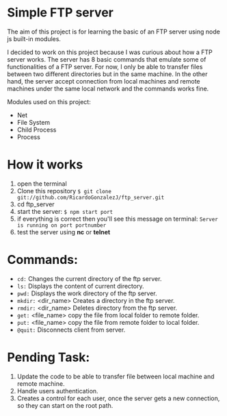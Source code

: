 # Simple FTP server

The aim of this project is for learning the basic of an FTP server using node js built-in modules.

I decided to work on this project because I was curious about how a FTP server works. The server has 8 basic commands that emulate some of functionalities of a FTP server. For now, I only be able to transfer files between two different directories but in the same machine. In the other hand, the server accept connection from local machines and remote machines under the same local network and the commands works fine.  

Modules used on this project:
  * Net
  * File System
  * Child Process
  * Process

# How it works
1. open the terminal
1. Clone this repository `$ git clone git://github.com/RicardoGonzalezJ/ftp_server.git`
1. cd ftp_server
1. start the server:
   `$ npm start port`
1. if everything is correct then you'll see this message on terminal: `Server is running on port portnumber`
1. test the server using **nc** or **telnet**

# Commands:
* `cd:`    Changes the current directory of the ftp server.
* `ls:`    Displays the content of current directory.
* `pwd:`   Displays the work directory of the ftp server.
* `mkdir:` <dir_name> Creates a directory in the ftp server.
* `rmdir:` <dir_name> Deletes directory from the ftp server.
* `get:`   <file_name> copy the file from local folder to remote folder.
* `put:`   <file_name> copy the file from remote folder to local folder.
* `@quit:` Disconnects client from server.

# Pending Task:
1. Update the code to be able to transfer file between local machine and remote machine.
1. Handle users authentication.
1. Creates a control for each user, once the server gets a new connection, so they can start on the root path.
